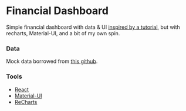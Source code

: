 # Financial Dashboard 

Simple financial dashboard with data & UI [inspired by a tutorial](https://www.telerik.com/blogs/lets-build-a-financial-dashboard-with-react?utm_medium=cpm&utm_source=jsweekly&utm_campaign=kendo-ui-react-blog-fin-dashboard&utm_content=sponsored-link#step-2-adding-ui-components), but with recharts, Material-UI, and a bit of my own spin. 

### Data 
Mock data borrowed from [this github](https://github.com/tjvantoll/financial-dashboard/tree/start). 

### Tools
* [React](https://reactjs.org/)
* [Material-UI](https://material-ui.com/)
* [ReCharts](https://recharts.org/)